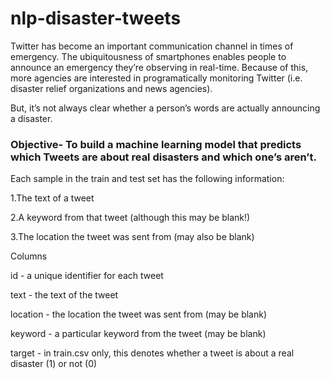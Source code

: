 # nlp-disaster-tweets
Twitter has become an important communication channel in times of emergency.
The ubiquitousness of smartphones enables people to announce an emergency they’re observing in real-time. Because of this, more agencies are interested in programatically monitoring Twitter (i.e. disaster relief organizations and news agencies).

But, it’s not always clear whether a person’s words are actually announcing a disaster.

### Objective- To build a machine learning model that predicts which Tweets are about real disasters and which one’s aren’t. 

Each sample in the train and test set has the following information:

1.The text of a tweet

2.A keyword from that tweet (although this may be blank!)

3.The location the tweet was sent from (may also be blank)

Columns

id - a unique identifier for each tweet

text - the text of the tweet

location - the location the tweet was sent from (may be blank)

keyword - a particular keyword from the tweet (may be blank)

target - in train.csv only, this denotes whether a tweet is about a real disaster (1) or not (0)
